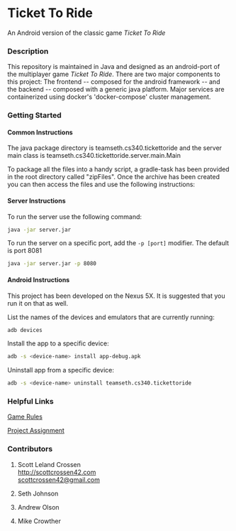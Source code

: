 # Ticket To Ride

An Android version of the classic game *Ticket To Ride*

### Description

This repository is maintained in Java and designed as an android-port of the multiplayer game *Ticket To Ride*.
There are two major components to this project: The frontend -- composed for the android framework -- and the backend -- composed with a generic java platform. Major services are containerized using docker's \'docker-compose\' cluster management.

### Getting Started


#### Common Instructions

The java package directory is teamseth.cs340.tickettoride and the server main class is teamseth.cs340.tickettoride.server.main.Main

To package all the files into a handy script, a gradle-task has been provided in the root directory called "zipFiles".
Once the archive has been created you can then access the files and use the following instructions:

#### Server Instructions

To run the server use the following command:
```bash
java -jar server.jar
```
To run the server on a specific port, add the ```-p [port]``` modifier. The default is port 8081
```bash
java -jar server.jar -p 8080
```

#### Android Instructions

This project has been developed on the Nexus 5X. It is suggested that you run it on that as well.

List the names of the devices and emulators that are currently running:
```bash
adb devices
```
Install the app to a specific device:
```bash
adb -s <device-name> install app-debug.apk
```
Uninstall app from a specific device:
```bash
adb -s <device-name> uninstall teamseth.cs340.tickettoride
```

### Helpful Links

[Game Rules](http://cdn0.daysofwonder.com/tickettoride/fr/img/tt_rules_2013_en.pdf)

[Project Assignment](https://students.cs.byu.edu/~cs340ta/fall2017/group_project/)

### Contributors

1. Scott Leland Crossen  
<http://scottcrossen42.com>  
<scottcrossen42@gmail.com>

2. Seth Johnson

3. Andrew Olson

4. Mike Crowther

